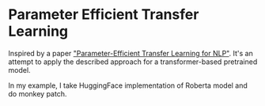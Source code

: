 # Parameter Efficient Transfer Learning
Inspired by a paper ["Parameter-Efficient Transfer Learning for NLP"](https://arxiv.org/abs/1902.00751). It's an attempt to apply the described approach for a transformer-based pretrained model.



In my example, I take HuggingFace implementation of Roberta model and do monkey patch.
